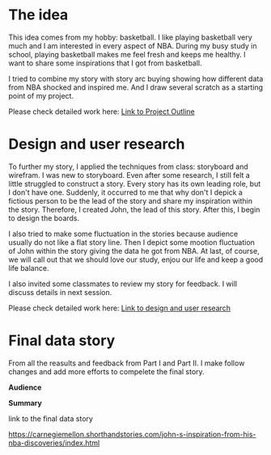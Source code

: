 
# The idea
This idea comes from my hobby: basketball. I like playing basketball very much and I am interested in every aspect of NBA. During my busy study in school, playing basketball makes me feel fresh and keeps me healthy. I want to share some inspirations that I got from basketball. 

I tried to combine my story with story arc buying showing how different data from NBA shocked and inspired me. And I draw several scratch as a starting point of my project.

Please check detailed work here:
[Link to Project Outline](/final_project_jiang.md)

# Design and user research
To further my story, I applied the techniques from class: storyboard and wirefram.
I was new to storyboard. Even after some research, I still felt a little struggled to construct a story. Every story has its own leading role, but I don't have one. Suddenly, it occurred to me that why don't I depick a fictious person to be the lead of the story and share my inspiration within the story. Therefore, I created John, the lead of this story. After this, I begin to design the boards.

I also tried to make some fluctuation in the stories because audience usually do not like a flat story line. Then I depict some mootion fluctuation of John within the story giving the data he got from NBA. At last, of course, we will call out that we should love our study, enjou our life and keep a good life balance.

I also invited some classmates to review my story for feedback. I will discuss details in next session.

Please check detailed work here:
[Link to design and user research](/final_project_PartII.md)

# Final data story

From all the reasults and feedback from Part I and Part II. I make follow changes and add more efforts to compelete the final story.

**Audience**

**Summary**

link to the final data story

https://carnegiemellon.shorthandstories.com/john-s-inspiration-from-his-nba-discoveries/index.html

